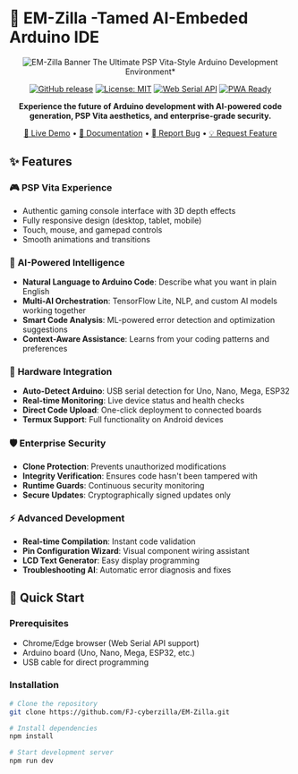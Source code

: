 # 🦖 EM-Zilla -Tamed AI-Embeded Arduino IDE

<div align="center">

![EM-Zilla Banner](https://via.placeholder.com/800x200/1a1a2e/7877c6?text=EM-Zilla+AI+Arduino+IDE)
The Ultimate PSP Vita-Style Arduino Development Environment*

[![GitHub release](https://img.shields.io/github/v/release/FJ-cyberzilla/EM-Zilla)](https://github.com/FJ-cyberzilla/EM-Zilla/releases)
[![License: MIT](https://img.shields.io/badge/License-MIT-yellow.svg)](https://opensource.org/licenses/MIT)
[![Web Serial API](https://img.shields.io/badge/Web%20Serial-API-blue)](https://developer.mozilla.org/en-US/docs/Web/API/Web_Serial_API)
[![PWA Ready](https://img.shields.io/badge/PWA-Ready-green)](https://web.dev/progressive-web-apps/)

**Experience the future of Arduino development with AI-powered code generation, PSP Vita aesthetics, and enterprise-grade security.**

[🚀 Live Demo](https://fj-cyberzilla.github.io/EM-Zilla) • [📖 Documentation](https://github.com/FJ-cyberzilla/EM-Zilla/wiki) • 
[🫆 Report Bug](https://github.com/FJ-cyberzilla/EM-Zilla/issues) • [💡 Request Feature](https://github.com/FJ-cyberzilla/EM-Zilla/issues)

</div>

## ✨ Features

### 🎮 **PSP Vita Experience**
- Authentic gaming console interface with 3D depth effects
- Fully responsive design (desktop, tablet, mobile)
- Touch, mouse, and gamepad controls
- Smooth animations and transitions

### 🤖 **AI-Powered Intelligence**
- **Natural Language to Arduino Code**: Describe what you want in plain English
- **Multi-AI Orchestration**: TensorFlow Lite, NLP, and custom AI models working together
- **Smart Code Analysis**: ML-powered error detection and optimization suggestions
- **Context-Aware Assistance**: Learns from your coding patterns and preferences

### 🔌 **Hardware Integration**
- **Auto-Detect Arduino**: USB serial detection for Uno, Nano, Mega, ESP32
- **Real-time Monitoring**: Live device status and health checks
- **Direct Code Upload**: One-click deployment to connected boards
- **Termux Support**: Full functionality on Android devices

### 🛡️ **Enterprise Security**
- **Clone Protection**: Prevents unauthorized modifications
- **Integrity Verification**: Ensures code hasn't been tampered with
- **Runtime Guards**: Continuous security monitoring
- **Secure Updates**: Cryptographically signed updates only

### ⚡ **Advanced Development**
- **Real-time Compilation**: Instant code validation
- **Pin Configuration Wizard**: Visual component wiring assistant
- **LCD Text Generator**: Easy display programming
- **Troubleshooting AI**: Automatic error diagnosis and fixes

## 🚀 Quick Start

### Prerequisites
- Chrome/Edge browser (Web Serial API support)
- Arduino board (Uno, Nano, Mega, ESP32, etc.)
- USB cable for direct programming

### Installation

```bash
# Clone the repository
git clone https://github.com/FJ-cyberzilla/EM-Zilla.git

# Install dependencies
npm install

# Start development server
npm run dev
